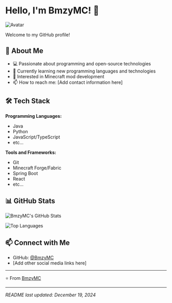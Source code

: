 # Hello, I'm BmzyMC! 👋

![Avatar](https://avatars.githubusercontent.com/u/201321856?v=4)

Welcome to my GitHub profile!

## 🚀 About Me

- 💻 Passionate about programming and open-source technologies
- 🌱 Currently learning new programming languages and technologies
- 🔭 Interested in Minecraft mod development
- 📫 How to reach me: [Add contact information here]

## 🛠️ Tech Stack

**Programming Languages:**
- Java
- Python
- JavaScript/TypeScript
- etc...

**Tools and Frameworks:**
- Git
- Minecraft Forge/Fabric
- Spring Boot
- React
- etc...

## 📊 GitHub Stats

![BmzyMC's GitHub Stats](https://github-readme-stats.vercel.app/api?username=BmzyMC&show_icons=true&theme=radical)

![Top Languages](https://github-readme-stats.vercel.app/api/top-langs/?username=BmzyMC&layout=compact&theme=radical)

## 📫 Connect with Me

- GitHub: [@BmzyMC](https://github.com/BmzyMC)
- [Add other social media links here]

---

⭐️ From [BmzyMC](https://github.com/BmzyMC)

---

*README last updated: December 19, 2024*
